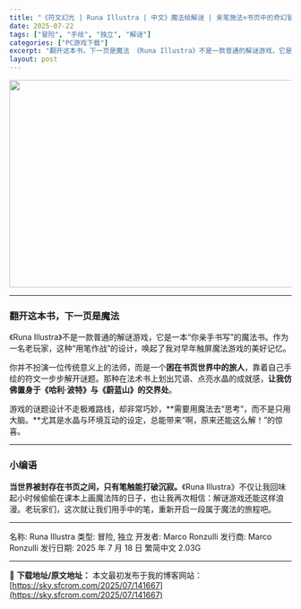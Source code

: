 ```yaml
---
title: "《符文幻光 | Runa Illustra | 中文》魔法绘解谜 | 亲笔施法×书页中的奇幻冒险"
date: 2025-07-22
tags: ["冒险", "手绘", "独立", "解谜"]
categories: ["PC游戏下载"]
excerpt: "翻开这本书，下一页是魔法 《Runa Illustra》不是一款普通的解谜游戏，它是一本“你亲手书写”的魔法书。作为一名老玩家，这种“用笔作战”的设计，唤起了我对早年触屏魔法游戏的美好记忆。 你并不扮演一位传统意义上的法师，而是一个困在书页世界中的旅人，靠着自己手绘的符文一步步解开谜题。那种在法术书&hellip;"
layout: post
---
```


<img class="aligncenter size-full wp-image-141668" src="https://sky.sfcrom.com/wp-content/uploads/2025/07/2025072207303230.webp" alt="" width="660" height="370" />

<hr />

<h3>翻开这本书，下一页是魔法</h3>
《Runa Illustra》不是一款普通的解谜游戏，它是一本“你亲手书写”的魔法书。作为一名老玩家，这种“用笔作战”的设计，唤起了我对早年触屏魔法游戏的美好记忆。

你并不扮演一位传统意义上的法师，而是一个<strong>困在书页世界中的旅人</strong>，靠着自己手绘的符文一步步解开谜题。那种在法术书上划出咒语、点亮水晶的成就感，<strong>让我仿佛置身于《哈利·波特》与《蔚蓝山》的交界处</strong>。

游戏的谜题设计不走极难路线，却非常巧妙，**需要用魔法去“思考”，而不是只用大脑。**尤其是水晶与环境互动的设定，总能带来“啊，原来还能这么解！”的惊喜。

<hr />

<h3>小编语</h3>
<strong>当世界被封存在书页之间，只有笔触能打破沉寂。</strong>《Runa Illustra》不仅让我回味起小时候偷偷在课本上画魔法阵的日子，也让我再次相信：解谜游戏还能这样浪漫。老玩家们，这次就让我们用手中的笔，重新开启一段属于魔法的旅程吧。

<hr />

名称: Runa Illustra
类型: 冒险, 独立
开发者: Marco Ronzulli
发行商: Marco Ronzulli
发行日期: 2025 年 7 月 18 日
繁简中文
2.03G

---
📖 **下载地址/原文地址：** 本文最初发布于我的博客网站：[https://sky.sfcrom.com/2025/07/141667](https://sky.sfcrom.com/2025/07/141667)
